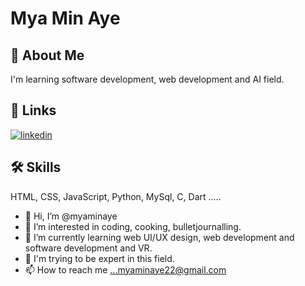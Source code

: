 # Mya Min Aye


## 🚀 About Me
I'm learning software development, web development and AI field.


## 🔗 Links
[![linkedin](https://img.shields.io/badge/linkedin-0A66C2?style=for-the-badge&logo=linkedin&logoColor=white)](https://www.linkedin.com/in/mya-min-aye-84ab61191/)


## 🛠 Skills
HTML, CSS, JavaScript, Python, MySql, C, Dart .....

- 👋 Hi, I’m @myaminaye
- 👀 I’m interested in coding, cooking, bulletjournalling.
- 🌱 I’m currently learning web UI/UX design, web development and software development and VR.
- 💞️ I'm trying to be expert in this field.
- 📫 How to reach me ...myaminaye22@gmail.com

<!---
myaminaye/myaminaye is a ✨ special ✨ repository because its `README.md` (this file) appears on your GitHub profile.
You can click the Preview link to take a look at your changes.
--->
